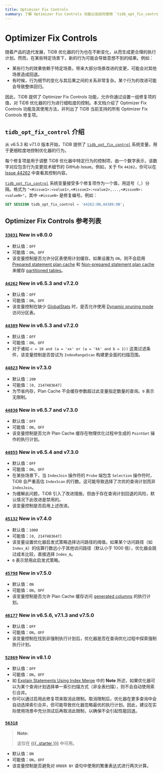 ```yaml
---
title: Optimizer Fix Controls
summary: 了解 Optimizer Fix Controls 功能以及如何使用 `tidb_opt_fix_control` 更细粒度地控制 TiDB 优化器。
---
```


# Optimizer Fix Controls

随着产品的迭代发展，TiDB 优化器的行为也在不断变化，从而生成更合理的执行计划。然而，在某些特定场景下，新的行为可能会导致意想不到的结果。例如：

- 某些行为的效果依赖于特定场景。带来大部分场景改进的变更，可能会对其他场景造成回退。
- 有时候，行为细节的变化与其后果之间的关系非常复杂。某个行为的改进可能会导致整体回归。

因此，TiDB 提供了 Optimizer Fix Controls 功能，允许你通过设置一组修复项的值，对 TiDB 优化器的行为进行细粒度的控制。本文档介绍了 Optimizer Fix Controls 功能及其使用方法，并列出了 TiDB 当前支持的所有 Optimizer Fix Controls 修复项。

## `tidb_opt_fix_control` 介绍

从 v6.5.3 和 v7.1.0 版本开始，TiDB 提供了 [`tidb_opt_fix_control`](/system-variables.md#tidb_opt_fix_control-new-in-v653-and-v710) 系统变量，用于更细粒度地控制优化器的行为。

每个修复项是用于调整 TiDB 优化器中特定行为的控制项，由一个数字表示，该数字对应包含行为变更技术细节的 GitHub Issue。例如，关于 fix `44262`，你可以在 [Issue 44262](https://github.com/pingcap/tidb/issues/44262) 中查看其控制内容。

[`tidb_opt_fix_control`](/system-variables.md#tidb_opt_fix_control-new-in-v653-and-v710) 系统变量接受多个修复项作为一个值，用逗号（`,`）分隔。格式为 `"<#issue1>:<value1>,<#issue2>:<value2>,...,<#issueN>:<valueN>"`，其中 `<#issueN>` 是修复编号。例如：

```sql
SET SESSION tidb_opt_fix_control = '44262:ON,44389:ON';
```

## Optimizer Fix Controls 参考列表

### [`33031`](https://github.com/pingcap/tidb/issues/33031) <span class="version-mark">New in v8.0.0</span>

- 默认值：`OFF`
- 可能值：`ON`，`OFF`
- 该变量控制是否允许分区表使用计划缓存。如果设置为 `ON`，则不会启用 [Prepared statement plan cache](/sql-prepared-plan-cache.md) 和 [Non-prepared statement plan cache](/sql-non-prepared-plan-cache.md) 来缓存 [partitioned tables](/partitioned-table.md)。

### [`44262`](https://github.com/pingcap/tidb/issues/44262) <span class="version-mark">New in v6.5.3 and v7.2.0</span>

- 默认值：`OFF`
- 可能值：`ON`，`OFF`
- 该变量控制在缺少 [GlobalStats](/statistics.md#collect-statistics-of-partitioned-tables-in-dynamic-pruning-mode) 时，是否允许使用 [Dynamic pruning mode](/partitioned-table.md#dynamic-pruning-mode) 访问分区表。

### [`44389`](https://github.com/pingcap/tidb/issues/44389) <span class="version-mark">New in v6.5.3 and v7.2.0</span>

- 默认值：`OFF`
- 可能值：`ON`，`OFF`
- 对于诸如 `c = 10 and (a = 'xx' or (a = 'kk' and b = 1))` 这类过滤条件，该变量控制是否尝试为 `IndexRangeScan` 构建更全面的扫描范围。

### [`44823`](https://github.com/pingcap/tidb/issues/44823) <span class="version-mark">New in v7.3.0</span>

- 默认值：`200`
- 可能值：`[0, 2147483647]`
- 为节省内存，Plan Cache 不会缓存参数超过此变量指定数量的查询。`0` 表示无限制。

### [`44830`](https://github.com/pingcap/tidb/issues/44830) <span class="version-mark">New in v6.5.7 and v7.3.0</span>

- 默认值：`OFF`
- 可能值：`ON`，`OFF`
- 该变量控制是否允许 Plan Cache 缓存在物理优化过程中生成的 `PointGet` 操作的执行计划。

### [`44855`](https://github.com/pingcap/tidb/issues/44855) <span class="version-mark">New in v6.5.4 and v7.3.0</span>

- 默认值：`OFF`
- 可能值：`ON`，`OFF`
- 在某些场景下，当 `IndexJoin` 操作符的 `Probe` 端包含 `Selection` 操作符时，TiDB 会严重高估 `IndexScan` 的行数。这可能导致选择了次优的查询计划而非 `IndexJoin`。
- 为缓解此问题，TiDB 引入了改进措施，但由于存在查询计划回退的风险，默认情况下此改进是禁用的。
- 该变量控制是否启用上述改进。

### [`45132`](https://github.com/pingcap/tidb/issues/45132) <span class="version-mark">New in v7.4.0</span>

- 默认值：`1000`
- 可能值：`[0, 2147483647]`
- 该变量设置优化器启发式策略选择访问路径的阈值。如果某个访问路径（如 `Index_A`）的估算行数远小于其他访问路径（默认小于 1000 倍），优化器会跳过成本比较，直接选择 `Index_A`。
- `0` 表示禁用此启发式策略。

### [`45798`](https://github.com/pingcap/tidb/issues/45798) <span class="version-mark">New in v7.5.0</span>

- 默认值：`ON`
- 可能值：`ON`，`OFF`
- 该变量控制是否允许 Plan Cache 缓存访问 [generated columns](/generated-columns.md) 的执行计划。

### [`46177`](https://github.com/pingcap/tidb/issues/46177) <span class="version-mark">New in v6.5.6, v7.1.3 and v7.5.0</span>

- 默认值：`OFF`
- 可能值：`ON`，`OFF`
- 该变量控制在找到非强制执行计划后，优化器是否在查询优化过程中探索强制执行计划。

### [`52869`](https://github.com/pingcap/tidb/issues/52869) <span class="version-mark">New in v8.1.0</span>

- 默认值：`OFF`
- 可能值：`ON`，`OFF`
- 如 [Explain Statements Using Index Merge](/explain-index-merge.md#examples) 中的 **Note** 所述，如果优化器可以为某个查询计划选择单一索引扫描方式（非全表扫描），则不会自动使用索引合并。
- 你可以通过启用此修复项来取消此限制。取消限制后，优化器在更多查询中会自动选择索引合并，但可能导致优化器忽略最优的执行计划。因此，建议在实际使用场景中充分测试后再取消此限制，以确保不会引起性能回退。

### [`56318`](https://github.com/pingcap/tidb/issues/56318)

> **Note:**
>
> 这仅在 [{{{ .starter }}}](https://docs.pingcap.com/tidbcloud/select-cluster-tier#tidb-cloud-serverless) 中可用。

- 默认值：`ON`
- 可能值：`ON`，`OFF`
- 该变量控制是否避免对 `ORDER BY` 语句中使用的繁重表达式进行两次计算。
